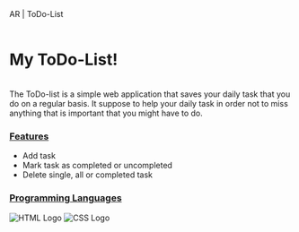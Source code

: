 <html lang="en-US">
   <head>
      <meta charset="utf-8"/>
      <meta name="viewport" content="width=device-width"/>
      AR | ToDo-List
   </head>
   <br><br>
   <body>
      <h1>My ToDo-List!</h1>
      <br>
      The ToDo-list is a simple web application that saves your daily task that you do on a regular basis. It suppose to help your daily task in order not to miss anything that is important that you might have to do. 
      <br>
      <h3><ins>Features</ins></h3>
      <ul>
         <li>Add task</li>
         <li>Mark task as completed or uncompleted</li>
         <li>Delete single, all or completed task</li>
      </ul>
      <h3><ins>Programming Languages</ins></h3>
      <img class="programming-languages" src="https://img.shields.io/badge/HTML5-E34F26?style=for-the-badge&logo=html5&logoColor=white" alt="HTML Logo">
      <img class="programming-languages" src="https://img.shields.io/badge/CSS3-1572B6?style=for-the-badge&logo=css3&logoColor=white" alt="CSS Logo">
   </body>
</html>
